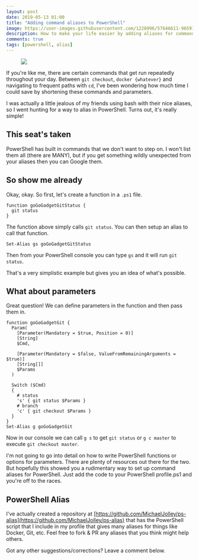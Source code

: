 ```yaml
---
layout: post
date: 2019-05-13 01:00
title: "Adding command aliases to PowerShell"
image: https://user-images.githubusercontent.com/1228996/57646611-96591a00-7586-11e9-8b7a-68f7736e2c28.png
description: How to make your life easier by adding aliases for commands you run frequently in PowerShell.
comments: true
tags: [powershell, alias]
---
```



<figure>
  <img src="{{page.image}}"/>
</figure>

If you're like me, there are certain commands that get run repeatedly throughout your day. Between `git checkout`, `docker {whatever}` and navigating to frequent paths with `cd`, I've been wondering how much time I could save by shortening these commands and parameters.

I was actually a little jealous of my friends using bash with their nice aliases, so I went hunting for a way to alias in PowerShell.  Turns out, it's really simple!

## This seat's taken

PowerShell has built in commands that we don't want to step on.  I won't list them all (there are MANY), but if you get something wildly unexpected from your aliases then you can Google them.

## So show me already

Okay, okay. So first, let's create a function in a `.ps1` file.

```PS
function goGoGadgetGitStatus {
  git status
}
```

The function above simply calls `git status`.  You can then setup an alias to call that function.

```PS
Set-Alias gs goGoGadgetGitStatus
```

Then from your PowerShell console you can type `gs` and it will run `git status`.

That's a very simplistic example but gives you an idea of what's possible.

## What about parameters

Great question!  We can define parameters in the function and then pass them in.

```PS
function goGoGadgetGit {
  Param(
    [Parameter(Mandatory = $true, Position = 0)]
    [String]
    $Cmd,
      
    [Parameter(Mandatory = $false, ValueFromRemainingArguments = $true)]
    [String[]]
    $Params
  )

  Switch ($Cmd) 
  {
    # status
    's' { git status $Params }
    # branch
    'c' { git checkout $Params }
  }
}
Set-Alias g goGoGadgetGit

```

Now in our console we can call `g s` to get `git status` or `g c master` to execute `git checkout master`.

I'm not going to go into detail on how to write PowerShell functions or options for parameters.  There are plenty of resources out there for the two.  But hopefully this showed you a rudimentary way to set up command aliases for PowerShell.  Just add the code to your PowerShell profile.ps1 and you're off to the races.

## PowerShell Alias

I've actually created a repository at [https://github.com/MichaelJolley/ps-alias](https://github.com/MichaelJolley/ps-alias) that has the PowerShell script that I include in my profile that gives many aliases for things like Docker, Git, etc. Feel free to fork &amp; PR any aliases that you think might help others.

Got any other suggestions/corrections?  Leave a comment below.